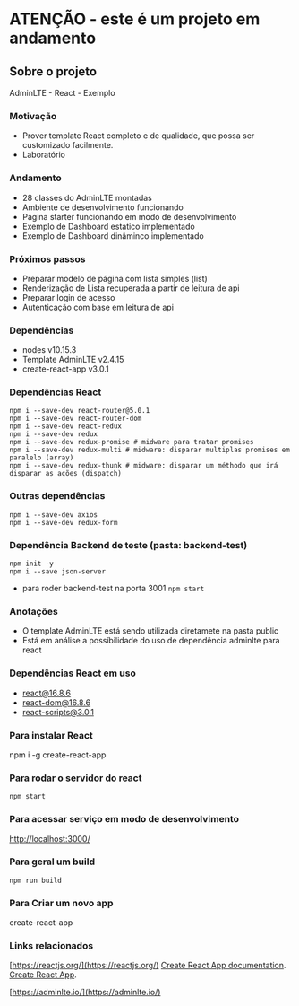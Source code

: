 # ATENÇÃO - este é um projeto em andamento

## Sobre o projeto
AdminLTE - React - Exemplo

### Motivação
- Prover template React completo e de qualidade, que possa ser customizado facilmente.
- Laboratório

### Andamento
- 28 classes do AdminLTE montadas
- Ambiente de desenvolvimento funcionando
- Página starter funcionando em modo de desenvolvimento
- Exemplo de Dashboard estatico implementado
- Exemplo de Dashboard dinâminco implementado

### Próximos passos
- Preparar modelo de página com lista simples (list)
- Renderização de Lista recuperada a partir de leitura de api
- Preparar login de acesso
- Autenticação com base em leitura de api

### Dependências
- nodes v10.15.3
- Template AdminLTE v2.4.15
- create-react-app v3.0.1

### Dependências React
```
npm i --save-dev react-router@5.0.1
npm i --save-dev react-router-dom
npm i --save-dev react-redux
npm i --save-dev redux
npm i --save-dev redux-promise # midware para tratar promises
npm i --save-dev redux-multi # midware: disparar multiplas promises em paralelo (array)
npm i --save-dev redux-thunk # midware: disparar um méthodo que irá disparar as ações (dispatch)

```

### Outras dependências
```
npm i --save-dev axios
npm i --save-dev redux-form

```

### Dependência Backend de teste (pasta: backend-test)
```
npm init -y
npm i --save json-server
```
- para roder backend-test na porta 3001
`npm start`


### Anotações
- O template AdminLTE está sendo utilizada diretamete na pasta public  
- Está em análise a possíbilidade do uso de dependência adminlte para react

### Dependências React em uso
- react@16.8.6
- react-dom@16.8.6
- react-scripts@3.0.1

### Para instalar React
npm i -g create-react-app 

### Para rodar o servidor do react
`npm start`

### Para acessar serviço em modo de desenvolvimento
[http://localhost:3000/](http://localhost:3000/)


### Para geral um build
`npm run build`


### Para Criar um novo app
create-react-app <nome-do-app>

### Links relacionados
[https://reactjs.org/](https://reactjs.org/)
[Create React App documentation](https://facebook.github.io/create-react-app/docs/getting-started).
[Create React App](https://github.com/facebook/create-react-app).

[https://adminlte.io/](https://adminlte.io/)


